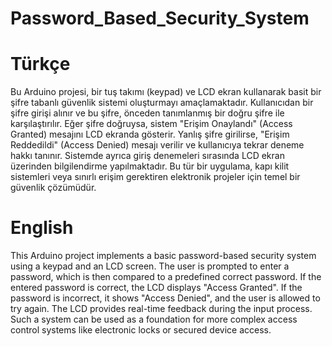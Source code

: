 # Password_Based_Security_System
# Türkçe
Bu Arduino projesi, bir tuş takımı (keypad) ve LCD ekran kullanarak basit bir şifre tabanlı güvenlik sistemi oluşturmayı amaçlamaktadır. Kullanıcıdan bir şifre girişi alınır ve bu şifre, önceden tanımlanmış bir doğru şifre ile karşılaştırılır.
    Eğer şifre doğruysa, sistem "Erişim Onaylandı" (Access Granted) mesajını LCD ekranda gösterir.
    Yanlış şifre girilirse, "Erişim Reddedildi" (Access Denied) mesajı verilir ve kullanıcıya tekrar deneme hakkı tanınır.
    Sistemde ayrıca giriş denemeleri sırasında LCD ekran üzerinden bilgilendirme yapılmaktadır.
Bu tür bir uygulama, kapı kilit sistemleri veya sınırlı erişim gerektiren elektronik projeler için temel bir güvenlik çözümüdür.

# English
This Arduino project implements a basic password-based security system using a keypad and an LCD screen. The user is prompted to enter a password, which is then compared to a predefined correct password.
    If the entered password is correct, the LCD displays "Access Granted".
    If the password is incorrect, it shows "Access Denied", and the user is allowed to try again.
    The LCD provides real-time feedback during the input process.
Such a system can be used as a foundation for more complex access control systems like electronic locks or secured device access.
